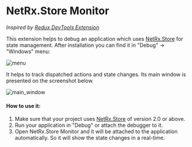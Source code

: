 # NetRx.Store Monitor

*Inspired by [Redux DevTools Extension](https://github.com/zalmoxisus/redux-devtools-extension)*

This extension helps to debug an application which uses [NetRx.Store](https://www.nuget.org/packages/NetRx.Store) for state management.
After installation you can find it in "Debug" -> "Windows" menu:

![menu](https://user-images.githubusercontent.com/2301026/66945984-48be6d00-f050-11e9-804d-d5e5125c5988.png)

It helps to track dispatched actions and state changes. Its main window is presented on the screenshot below.

![main_window](https://user-images.githubusercontent.com/2301026/66946338-05183300-f051-11e9-9d79-ea5ebf343518.PNG)

#### How to use it:
1. Make sure that your project uses [NetRx.Store](https://www.nuget.org/packages/NetRx.Store) of version 2.0 or above.
2. Run your application in "Debug" or attach the debugger to it.
3. Open NetRx.Store Monitor and it will be attached to the application automatically. So it will show the state changes in a real-time.